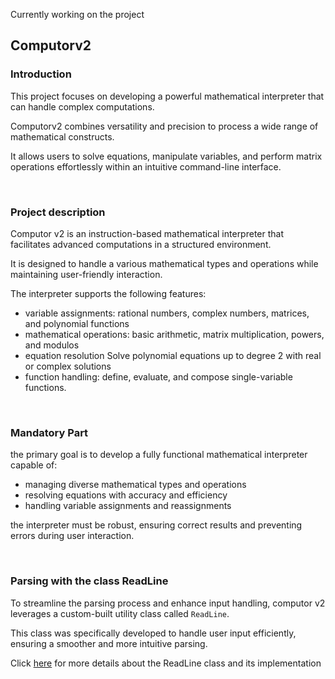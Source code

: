 Currently working on the project

## Computorv2

### Introduction

This project focuses on developing a powerful mathematical interpreter that can handle complex computations.

Computorv2 combines versatility and precision to process a wide range of mathematical constructs.

It allows users to solve equations, manipulate variables, and perform matrix operations effortlessly within an intuitive command-line interface.

<br>

### Project description

Computor v2 is an instruction-based mathematical interpreter that facilitates advanced computations in a structured environment.

It is designed to handle a various mathematical types and operations while maintaining user-friendly interaction.

The interpreter supports the following features:

- variable assignments: rational numbers, complex numbers, matrices, and polynomial functions
- mathematical operations: basic arithmetic, matrix multiplication, powers, and modulos
- equation resolution Solve polynomial equations up to degree 2 with real or complex solutions
- function handling: define, evaluate, and compose single-variable functions.

<br>

### Mandatory Part

the primary goal is to develop a fully functional mathematical interpreter capable of:

- managing diverse mathematical types and operations
- resolving equations with accuracy and efficiency
- handling variable assignments and reassignments

the interpreter must be robust, ensuring correct results and preventing errors during user interaction.

<br>

### Parsing with the class ReadLine

To streamline the parsing process and enhance input handling, computor v2 leverages a custom-built utility class called `ReadLine`.

This class was specifically developed to handle user input efficiently, ensuring a smoother and more intuitive parsing.

Click [here](https://github.com/sleepychloe/ReadLine) for more details about the ReadLine class and its implementation

